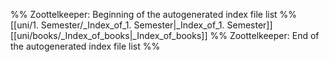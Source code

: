 %% Zoottelkeeper: Beginning of the autogenerated index file list  %%
 [[uni/1. Semester/_Index_of_1. Semester|_Index_of_1. Semester]]
 [[uni/books/_Index_of_books|_Index_of_books]]
%% Zoottelkeeper: End of the autogenerated index file list  %%
